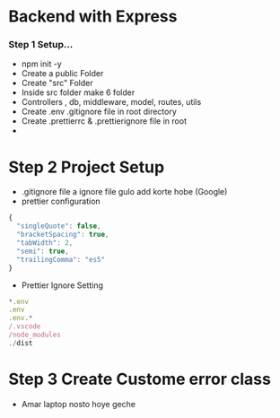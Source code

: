 # Backend with Express
### Step 1 Setup...
-  npm init -y
- Create a public Folder
- Create "src" Folder 
- Inside src folder make 6 folder 
- Controllers , db, middleware, model, routes, utils
- Create .env .gitignore file in root directory
- Create .prettierrc &  .prettierignore file in root 
-

# Step 2 Project Setup
- .gitignore file a ignore file gulo add korte hobe (Google)
- prettier configuration 
```javascript
{
  "singleQuote": false,
  "bracketSpacing": true,
  "tabWidth": 2,
  "semi": true,
  "trailingComma": "es5"
}

```
- Prettier  Ignore Setting
```javascript
*.env
.env
.env.*
/.vscode
/node_modules
./dist
```
# Step 3 Create Custome error class
- Amar laptop nosto hoye geche
 
